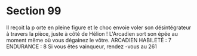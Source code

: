 # Section 99

Il reçoit la p orte en pleine figure et le choc envoie voler son
désintégrateur à travers la pièce, juste à côté de Hélion !
L'Arcadien sort son épée au moment même où vous dégainez le
vôtre.
ARCADIEN  HABILETÉ  : 7 ENDURANCE  : 8
Si vous êtes vainqueur, rendez -vous au 261